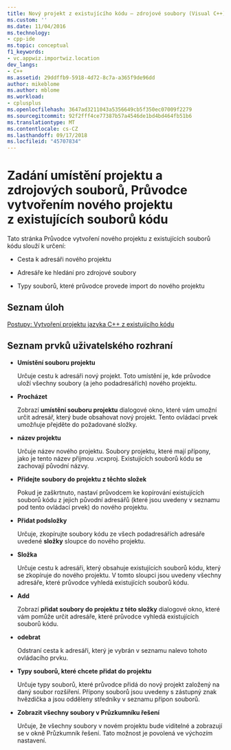 ```yaml
---
title: Nový projekt z existujícího kódu – zdrojové soubory (Visual C++) | Dokumentace Microsoftu
ms.custom: ''
ms.date: 11/04/2016
ms.technology:
- cpp-ide
ms.topic: conceptual
f1_keywords:
- vc.appwiz.importwiz.location
dev_langs:
- C++
ms.assetid: 29ddffb9-5918-4d72-8c7a-a365f9de96dd
author: mikeblome
ms.author: mblome
ms.workload:
- cplusplus
ms.openlocfilehash: 3647ad3211043a5356649cb5f350ec07009f2279
ms.sourcegitcommit: 92f2fff4ce77387b57a4546de1bd4bd464fb51b6
ms.translationtype: MT
ms.contentlocale: cs-CZ
ms.lasthandoff: 09/17/2018
ms.locfileid: "45707834"
---
```

# <a name="specify-project-location-and-source-files-create-new-project-from-existing-code-files-wizard"></a>Zadání umístění projektu a zdrojových souborů, Průvodce vytvořením nového projektu z existujících souborů kódu
Tato stránka Průvodce vytvoření nového projektu z existujících souborů kódu slouží k určení:  
  
-   Cesta k adresáři nového projektu  
  
-   Adresáře ke hledání pro zdrojové soubory  
  
-   Typy souborů, které průvodce provede import do nového projektu  
  
## <a name="task-list"></a>Seznam úloh  
[Postupy: Vytvoření projektu jazyka C++ z existujícího kódu](../ide/how-to-create-a-cpp-project-from-existing-code.md)  
  
## <a name="uielement-list"></a>Seznam prvků uživatelského rozhraní  
- **Umístění souboru projektu**

   Určuje cestu k adresáři nový projekt. Toto umístění je, kde průvodce uloží všechny soubory (a jeho podadresářích) nového projektu.  
  
- **Procházet**

   Zobrazí **umístění souboru projektu** dialogové okno, které vám umožní určit adresář, který bude obsahovat nový projekt. Tento ovládací prvek umožňuje přejděte do požadované složky.  
  
- **název projektu**

   Určuje název nového projektu. Soubory projektu, které mají přípony, jako je tento název přijmou .vcxproj. Existujících souborů kódu se zachovají původní názvy.  
  
- **Přidejte soubory do projektu z těchto složek**

   Pokud je zaškrtnuto, nastaví průvodcem ke kopírování existujících souborů kódu z jejich původní adresářů (které jsou uvedeny v seznamu pod tento ovládací prvek) do nového projektu.  
  
- **Přidat podsložky**

   Určuje, zkopírujte soubory kódu ze všech podadresářích adresáře uvedené **složky** sloupce do nového projektu.  
  
- **Složka**

   Určuje cestu k adresáři, který obsahuje existujících souborů kódu, který se zkopíruje do nového projektu. V tomto sloupci jsou uvedeny všechny adresáře, které průvodce vyhledá existujících souborů kódu.  
  
- **Add**

   Zobrazí **přidat soubory do projektu z této složky** dialogové okno, které vám pomůže určit adresáře, které průvodce vyhledá existujících souborů kódu.  
  
- **odebrat**

   Odstraní cesta k adresáři, který je vybrán v seznamu nalevo tohoto ovládacího prvku.  
  
- **Typy souborů, které chcete přidat do projektu**

   Určuje typy souborů, které průvodce přidá do nový projekt založený na daný soubor rozšíření. Přípony souborů jsou uvedeny s zástupný znak hvězdička a jsou odděleny středníky v seznamu přípon souborů.  
  
- **Zobrazit všechny soubory v Průzkumníku řešení**

   Určuje, že všechny soubory v novém projektu bude viditelné a zobrazují se v okně Průzkumník řešení. Tato možnost je povolená ve výchozím nastavení.